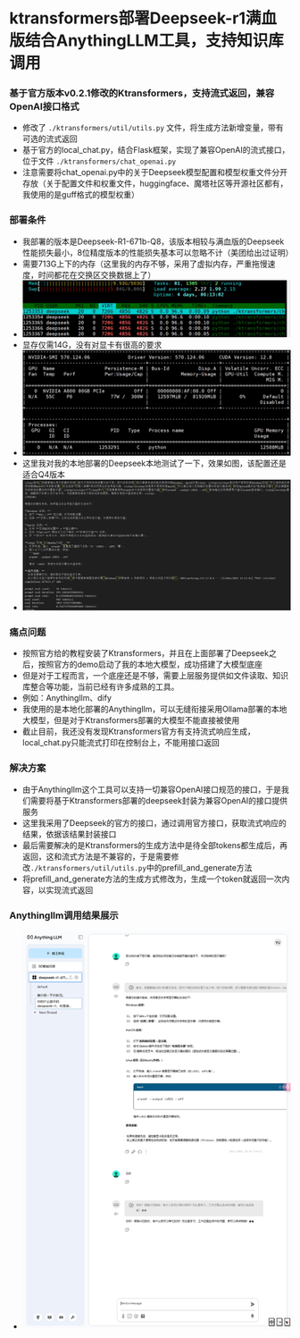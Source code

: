 # ktransformers部署Deepseek-r1满血版结合AnythingLLM工具，支持知识库调用
### 基于官方版本v0.2.1修改的Ktransformers，支持流式返回，兼容OpenAI接口格式

- 修改了  `./ktransformers/util/utils.py` 文件，将生成方法新增变量，带有可选的流式返回
- 基于官方的local_chat.py，结合Flask框架，实现了兼容OpenAI的流式接口，位于文件  `./ktransformers/chat_openai.py`
- 注意需要将chat_openai.py中的关于Deepseek模型配置和模型权重文件分开存放（关于配置文件和权重文件，huggingface、魔塔社区等开源社区都有，我使用的是guff格式的模型权重）

### 部署条件
- 我部署的版本是Deepseek-R1-671b-Q8，该版本相较与满血版的Deepseek性能损失最小，8位精度版本的性能损失基本可以忽略不计（美团给出过证明）
- 需要713G上下的内存（这里我的内存不够，采用了虚拟内存，严重拖慢速度，时间都花在交换区交换数据上了）
- ![](MEM.png)
- 显存仅需14G，没有对显卡有很高的要求
- ![](nvidia-smi.png)
- 这里我对我的本地部署的Deepseek本地测试了一下，效果如图，该配置还是适合Q4版本
- ![](cmd-output.png)

###  痛点问题
-  按照官方给的教程安装了Ktransformers，并且在上面部署了Deepseek之后，按照官方的demo启动了我的本地大模型，成功搭建了大模型底座
-  但是对于工程而言，一个底座还是不够，需要上层服务提供如文件读取、知识库整合等功能，当前已经有许多成熟的工具。
-  例如：Anythingllm、dify
-  我使用的是本地化部署的Anythingllm，可以无缝衔接采用Ollama部署的本地大模型，但是对于Ktransformers部署的大模型不能直接被使用
-  截止目前，我还没有发现Ktransformers官方有支持流式响应生成，local_chat.py只能流式打印在控制台上，不能用接口返回

###  解决方案
-  由于Anythingllm这个工具可以支持一切兼容OpenAI接口规范的接口，于是我们需要将基于Ktransformers部署的deepseek封装为兼容OpenAI的接口提供服务
-  这里我采用了Deepseek的官方的接口，通过调用官方接口，获取流式响应的结果，依据该结果封装接口
-  最后需要解决的是Ktransformers的生成方法中是待全部tokens都生成后，再返回，这和流式方法是不兼容的，于是需要修改`./ktransformers/util/utils.py`中的prefill_and_generate方法
-  将prefill_and_generate方法的生成方式修改为，生成一个token就返回一次内容，以实现流式返回

###  Anythingllm调用结果展示
-  ![](anythingllm_demo.png)
